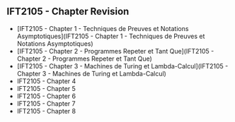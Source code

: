 ## IFT2105 - Chapter Revision

- [IFT2105 - Chapter 1 - Techniques de Preuves et Notations Asymptotiques](IFT2105 - Chapter 1 - Techniques de Preuves et Notations Asymptotiques)
- [IFT2105 - Chapter 2 - Programmes Repeter et Tant Que](IFT2105 - Chapter 2 - Programmes Repeter et Tant Que)
- [IFT2105 - Chapter 3 - Machines de Turing et Lambda-Calcul](IFT2105 - Chapter 3 - Machines de Turing et Lambda-Calcul)
- IFT2105 - Chapter 4
- IFT2105 - Chapter 5
- IFT2105 - Chapter 6
- IFT2105 - Chapter 7
- IFT2105 - Chapter 8

